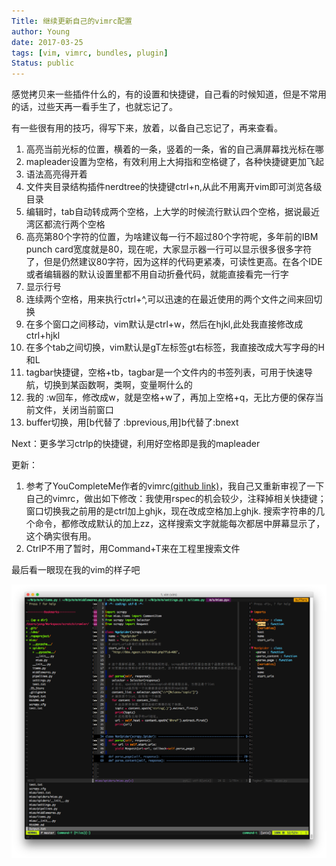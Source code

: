 ```yaml
---
Title: 继续更新自己的vimrc配置
author: Young
date: 2017-03-25
tags: [vim, vimrc, bundles, plugin]
Status: public
---
```

感觉拷贝来一些插件什么的，有的设置和快捷键，自己看的时候知道，但是不常用的话，过些天再一看手生了，也就忘记了。

有一些很有用的技巧，得写下来，放着，以备自己忘记了，再来查看。

1. 高亮当前光标的位置，横着的一条，竖着的一条，省的自己满屏幕找光标在哪
2. mapleader设置为空格，有效利用上大拇指和空格键了，各种快捷键更加飞起
3. 语法高亮得开着
4. 文件夹目录结构插件nerdtree的快捷键ctrl+n,从此不用离开vim即可浏览各级目录
5. 编辑时，tab自动转成两个空格，上大学的时候流行默认四个空格，据说最近湾区都流行两个空格
6. 高亮第80个字符的位置，为啥建议每一行不超过80个字符呢，多年前的IBM punch card宽度就是80，现在呢，大家显示器一行可以显示很多很多字符了，但是仍然建议80字符，因为这样的代码更紧凑，可读性更高。在各个IDE或者编辑器的默认设置里都不用自动折叠代码，就能直接看完一行字
7. 显示行号
8. 连续两个空格，用来执行ctrl+^,可以迅速的在最近使用的两个文件之间来回切换
9. 在多个窗口之间移动，vim默认是ctrl+w，然后在hjkl,此处我直接修改成ctrl+hjkl
10. 在多个tab之间切换，vim默认是gT左标签gt右标签，我直接改成大写字母的H和L
11. tagbar快捷键，空格+tb，tagbar是一个文件内的书签列表，可用于快速导航，切换到某函数啊，类啊，变量啊什么的
12. 我的 :w回车，修改成<leader>w，就是空格+w了，再加上空格+q，无比方便的保存当前文件，关闭当前窗口
13. buffer切换，用[b代替了 :bprevious,用]b代替了:bnext

Next：更多学习ctrlp的快捷键，利用好空格即是我的mapleader

更新：

1. 参考了YouCompleteMe作者的vimrc[(github link)](https://github.com/Valloric/dotfiles/blob/master/vim/vimrc.vim)，我自己又重新审视了一下自己的vimrc，做出如下修改：我使用rspec的机会较少，注释掉相关快捷键；窗口切换我之前用的是ctrl加上ghjk，现在改成空格加上ghjk.  搜索字符串的几个命令，都修改成默认的加上zz，这样搜索文字就能每次都居中屏幕显示了，这个确实很有用。
2. CtrlP不用了暂时，用Command+T来在工程里搜索文件

最后看一眼现在我的vim的样子吧

![myvimlooks](2017-03-24/vimlooks.png)